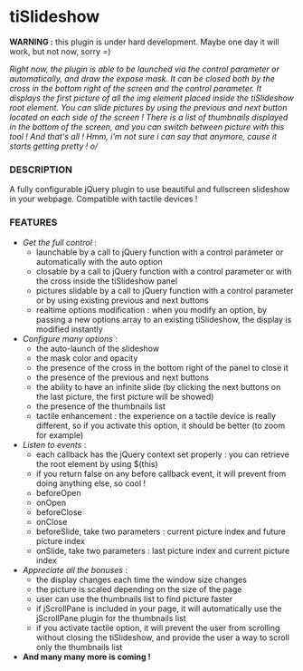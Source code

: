 tiSlideshow
===========

**WARNING :** this plugin is under hard development. Maybe one day it will work, but not now, sorry =)

_Right now, the plugin is able to be launched via the control parameter or automatically, and draw the expose mask.
It can be closed both by the cross in the bottom right of the screen and the control parameter.
It displays the first picture of all the img element placed inside the tiSlideshow root element.
You can slide pictures by using the previous and next button located on each side of the screen !
There is a list of thumbnails displayed in the bottom of the screen, and you can switch between picture with this tool !
And that's all ! Hmm, i'm not sure i can say that anymore, cause it starts getting pretty ! o/_


### DESCRIPTION ###
A fully configurable jQuery plugin to use beautiful and fullscreen slideshow in your webpage. Compatible with tactile devices !

### FEATURES ###
* _Get the full control_ :
  - launchable by a call to jQuery function with a control parameter or automatically with the auto option
  - closable by a call to jQuery function with a control parameter or with the cross inside the tiSlideshow panel
  - pictures slidable by a call to jQuery function with a control parameter or by using existing previous and next buttons
  - realtime options modification : when you modify an option, by passing a new options array to an existing tiSlideshow, the display is modified instantly
* _Configure many options_ :
  - the auto-launch of the slideshow
  - the mask color and opacity
  - the presence of the cross in the bottom right of the panel to close it
  - the presence of the previous and next buttons
  - the ability to have an infinite slide (by clicking the next buttons on the last picture, the first picture will be showed)
  - the presence of the thumbnails list
  - tactile enhancement : the experience on a tactile device is really different, so if you activate this option, it should be better (to zoom for example)
* _Listen to events_ :
  - each callback has the jQuery context set properly : you can retrieve the root element by using $(this)
  - if you return false on any before callback event, it will prevent from doing anything else, so cool !
  - beforeOpen
  - onOpen
  - beforeClose
  - onClose
  - beforeSlide, take two parameters : current picture index and future picture index
  - onSlide, take two parameters : last picture index and current picture index
* _Appreciate all the bonuses_ :
  - the display changes each time the window size changes
  - the picture is scaled depending on the size of the page
  - user can use the thumbnails list to find picture faster
  - if jScrollPane is included in your page, it will automatically use the jScrollPane plugin for the thumbnails list
  - if you activate tactile option, it will prevent the user from scrolling without closing the tiSlideshow,
    and provide the user a way to scroll only the thumbnails list
* **And many many more is coming !**